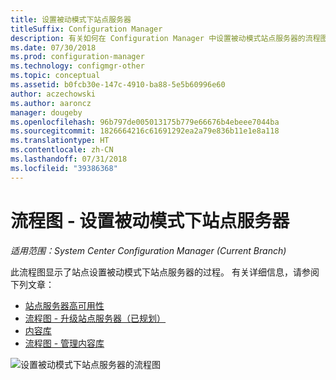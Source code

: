 ```yaml
---
title: 设置被动模式下站点服务器
titleSuffix: Configuration Manager
description: 有关如何在 Configuration Manager 中设置被动模式站点服务器的流程图。
ms.date: 07/30/2018
ms.prod: configuration-manager
ms.technology: configmgr-other
ms.topic: conceptual
ms.assetid: b0fcb30e-147c-4910-ba88-5e5b60996e60
author: aczechowski
ms.author: aaroncz
manager: dougeby
ms.openlocfilehash: 96b797de005013175b779e66676b4ebeee7044ba
ms.sourcegitcommit: 1826664216c61691292ea2a79e836b11e1e8a118
ms.translationtype: HT
ms.contentlocale: zh-CN
ms.lasthandoff: 07/31/2018
ms.locfileid: "39386368"
---
```

# <a name="flowchart---set-up-a-site-server-in-passive-mode"></a>流程图 - 设置被动模式下站点服务器

*适用范围：System Center Configuration Manager (Current Branch)*

此流程图显示了站点设置被动模式下站点服务器的过程。 有关详细信息，请参阅下列文章：  
- [站点服务器高可用性](/sccm/core/servers/deploy/configure/site-server-high-availability)
- [流程图 - 升级站点服务器（已规划）](/sccm/core/servers/deploy/configure/promote-site-server-flowchart)
- [内容库](/sccm/core/plan-design/hierarchy/the-content-library)
- [流程图 - 管理内容库](/sccm/core/plan-design/hierarchy/manage-content-library-flowchart)


![设置被动模式下站点服务器的流程图](media/passive-site-server-setup.png)